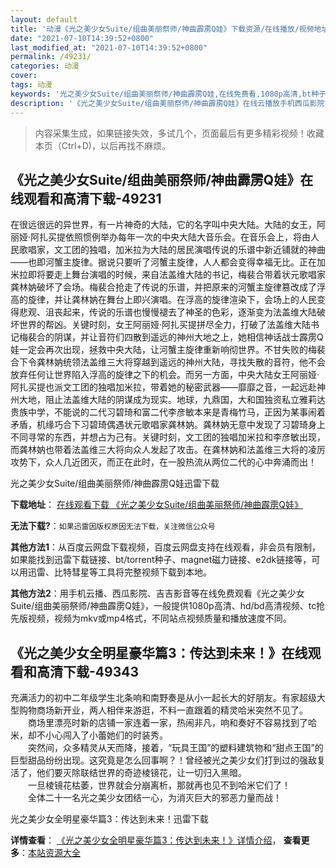 ```yaml
---
layout: default
title: '动漫《光之美少女Suite/组曲美丽祭师/神曲霹雳Q娃》下载资源/在线播放/视频地址/1080p/高清/蓝光'
date: "2021-07-10T14:39:52+0800"
last_modified_at: "2021-07-10T14:39:52+0800"
permalink: /49231/
categories: 动漫
cover:
tags: 动漫
keywords: '光之美少女Suite/组曲美丽祭师/神曲霹雳Q娃,在线免费看,1080p高清,bt种子,torrent,百度云盘,magnet,磁力链,迅雷下载资源'
description: '《光之美少女Suite/组曲美丽祭师/神曲霹雳Q娃》在线云播放手机西瓜影院吉吉影音免费看，1080p高清bd/hd未删减完整版和tc抢先枪版，mkv/mp4格式，附带bt/torrent种子、magnet/磁力链、百度云盘、网盘资源迅雷下载链接'
---
```


>内容采集生成，如果链接失效，多试几个，页面最后有更多精彩视频！收藏本页（Ctrl+D)，以后再找不麻烦。


## 《光之美少女Suite/组曲美丽祭师/神曲霹雳Q娃》在线观看和高清下载-49231

在很远很远的异世界，有一片神奇的大陆，它的名字叫中央大陆。大陆的女王，阿丽娅·阿扎买提依照惯例举办每年一次的中央大陆大音乐会。在音乐会上，将由人民歌唱家，文工团的独唱，加米拉为大陆的居民演唱传说的乐谱中新近铺就的神曲——也即河蟹主旋律。据说只要听了河蟹主旋律，人人都会变得幸福无比。正在加米拉即将要走上舞台演唱的时候，来自法盖维大陆的书记，梅裴合带着状元歌唱家龚林妠破坏了会场。梅裴合抢走了传说的乐谱，并把原来的河蟹主旋律篡改成了浮高的旋律，并让龚林妠在舞台上即兴演唱。在浮高的旋律渲染下，会场上的人民变得悲观、沮丧起来，传说的乐谱也慢慢褪去了神圣的色彩，逐渐变为法盖维大陆破坏世界的帮凶。关键时刻，女王阿丽娅&middot;阿扎买提拼尽全力，打破了法盖维大陆书记梅裴合的阴谋，并让音符们四散到遥远的神州大地之上，她相信神话战士霹雳Q娃一定会再次出现，拯救中央大陆，让河蟹主旋律重新响彻世界。不甘失败的梅裴合下令龚林妠统领法盖维三大将穿越到遥远的神州大陆，寻找失散的音符，他不会放弃任何让世界陷入浮高的旋律之下的机会。而另一方面，中央大陆女王阿丽娅·阿扎买提也派文工团的独唱加米拉，带着她的秘密武器——靡靡之音，一起远赴神州大地，阻止法盖维大陆的阴谋成为现实。地球，九鼎国，大和国独资私立雅莉达贵族中学，不能说的二代习碧琦和富二代李彦敏本来是青梅竹马，正因为某事闹着矛盾，机缘巧合下习碧琦偶遇状元歌唱家龚林妠。龚林妠无意中发现了习碧琦身上不同寻常的东西，并想占为己有。关键时刻，文工团的独唱加米拉和李彦敏出现，而龚林妠也带着法盖维三大将向众人发起了攻击。在龚林妠和法盖维三大将的凌厉攻势下，众人几近团灭，而正在此时，在一股热流从两位二代的心中奔涌而出！


光之美少女Suite/组曲美丽祭师/神曲霹雳Q娃迅雷下载

**下载地址**： [在线观看下载 《光之美少女Suite/组曲美丽祭师/神曲霹雳Q娃》](https://www.993dy.com//vod-detail-id-4369.html) 


**无法下载?**：`如果迅雷因版权原因无法下载，关注微信公众号 `

**其他方法1**：从百度云网盘下载视频，百度云网盘支持在线观看，非会员有限制，如果能找到迅雷下载链接、bt/torrent种子、magnet磁力链接、e2dk链接等，可以用迅雷、比特彗星等工具将完整视频下载到本地。

**其他方法2**：用手机云播、西瓜影院、吉吉影音等在线免费观看《光之美少女Suite/组曲美丽祭师/神曲霹雳Q娃》，一般提供1080p高清、hd/bd高清视频、tc抢先版视频，视频为mkv或mp4格式，不同站点视频质量和播放速度不同。


## 《光之美少女全明星豪华篇3：传达到未来！》在线观看和高清下载-49343

充满活力的初中二年级学生北条响和南野奏是从小一起长大的好朋友。有家超级大型购物商场新开业，两人相伴来游逛，不料一直跟着的精灵哈米突然不见了。<br />　　商场里漂亮时新的店铺一家连着一家，热闹非凡，响和奏好不容易找到了哈米，却不小心闯入了小蕾她们的时装秀。<br />　　突然间，众多精灵从天而降，接着，&ldquo;玩具王国”的塑料建筑物和&ldquo;甜点王国”的巨型甜品纷纷出现。这究竟是怎么回事啊？！曾经被光之美少女们打到过的强敌复活了，他们要灭除联结世界的奇迹棱镜花，让一切归入黑暗。<br />　　一旦棱镜花枯萎，世界就会分崩离析，那就再也见不到哈米它们了！<br />　　全体二十一名光之美少女团结一心，为消灭巨大的邪恶力量而战！


光之美少女全明星豪华篇3：传达到未来！迅雷下载

**详情查看**： [《光之美少女全明星豪华篇3：传达到未来！》详情介绍](/movie/49343/)， **查看更多**：[本站资源大全](/movie/t/all/)


